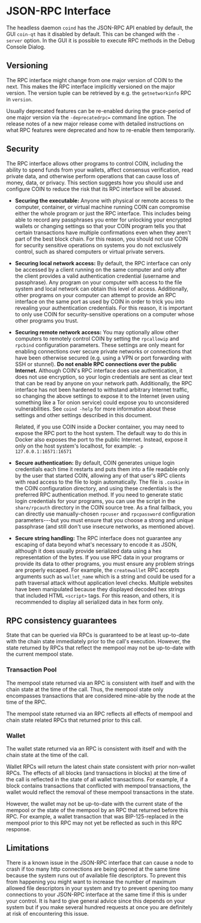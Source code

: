 # JSON-RPC Interface

The headless daemon `coind` has the JSON-RPC API enabled by default, the GUI
`coin-qt` has it disabled by default. This can be changed with the `-server`
option. In the GUI it is possible to execute RPC methods in the Debug Console
Dialog.

## Versioning

The RPC interface might change from one major version of COIN to the
next. This makes the RPC interface implicitly versioned on the major version.
The version tuple can be retrieved by e.g. the `getnetworkinfo` RPC in
`version`.

Usually deprecated features can be re-enabled during the grace-period of one
major version via the `-deprecatedrpc=` command line option. The release notes
of a new major release come with detailed instructions on what RPC features
were deprecated and how to re-enable them temporarily.

## Security

The RPC interface allows other programs to control COIN,
including the ability to spend funds from your wallets, affect consensus
verification, read private data, and otherwise perform operations that
can cause loss of money, data, or privacy.  This section suggests how
you should use and configure COIN to reduce the risk that its
RPC interface will be abused.

- **Securing the executable:** Anyone with physical or remote access to
  the computer, container, or virtual machine running COIN can
  compromise either the whole program or just the RPC interface.  This
  includes being able to record any passphrases you enter for unlocking
  your encrypted wallets or changing settings so that your COIN
  program tells you that certain transactions have multiple
  confirmations even when they aren't part of the best block chain.  For
  this reason, you should not use COIN for security sensitive
  operations on systems you do not exclusively control, such as shared
  computers or virtual private servers.

- **Securing local network access:** By default, the RPC interface can
  only be accessed by a client running on the same computer and only
  after the client provides a valid authentication credential (username
  and passphrase).  Any program on your computer with access to the file
  system and local network can obtain this level of access.
  Additionally, other programs on your computer can attempt to provide
  an RPC interface on the same port as used by COIN in order to
  trick you into revealing your authentication credentials.  For this
  reason, it is important to only use COIN for
  security-sensitive operations on a computer whose other programs you
  trust.

- **Securing remote network access:** You may optionally allow other
  computers to remotely control COIN by setting the `rpcallowip`
  and `rpcbind` configuration parameters.  These settings are only meant
  for enabling connections over secure private networks or connections
  that have been otherwise secured (e.g. using a VPN or port forwarding
  with SSH or stunnel).  **Do not enable RPC connections over the public
  Internet.**  Although COIN's RPC interface does use
  authentication, it does not use encryption, so your login credentials
  are sent as clear text that can be read by anyone on your network
  path.  Additionally, the RPC interface has not been hardened to
  withstand arbitrary Internet traffic, so changing the above settings
  to expose it to the Internet (even using something like a Tor onion
  service) could expose you to unconsidered vulnerabilities.  See
  `coind -help` for more information about these settings and other
  settings described in this document.

    Related, if you use COIN inside a Docker container, you may
    need to expose the RPC port to the host system.  The default way to
    do this in Docker also exposes the port to the public Internet.
    Instead, expose it only on the host system's localhost, for example:
    `-p 127.0.0.1:16571:16571`

- **Secure authentication:** By default, COIN generates unique
  login credentials each time it restarts and puts them into a file
  readable only by the user that started COIN, allowing any of
  that user's RPC clients with read access to the file to login
  automatically.  The file is `.cookie` in the COIN
  configuration directory, and using these credentials is the preferred
  RPC authentication method.  If you need to generate static login
  credentials for your programs, you can use the script in the
  `share/rpcauth` directory in the COIN source tree.  As a final
  fallback, you can directly use manually-chosen `rpcuser` and
  `rpcpassword` configuration parameters---but you must ensure that you
  choose a strong and unique passphrase (and still don't use insecure
  networks, as mentioned above).

- **Secure string handling:** The RPC interface does not guarantee any
  escaping of data beyond what's necessary to encode it as JSON,
  although it does usually provide serialized data using a hex
  representation of the bytes. If you use RPC data in your programs or
  provide its data to other programs, you must ensure any problem strings
  are properly escaped. For example, the `createwallet` RPC accepts
  arguments such as `wallet_name` which is a string and could be used
  for a path traversal attack without application level checks. Multiple
  websites have been manipulated because they displayed decoded hex strings
  that included HTML `<script>` tags. For this reason, and others, it is
  recommended to display all serialized data in hex form only.

## RPC consistency guarantees

State that can be queried via RPCs is guaranteed to be at least up-to-date with
the chain state immediately prior to the call's execution. However, the state
returned by RPCs that reflect the mempool may not be up-to-date with the
current mempool state.

### Transaction Pool

The mempool state returned via an RPC is consistent with itself and with the
chain state at the time of the call. Thus, the mempool state only encompasses
transactions that are considered mine-able by the node at the time of the RPC.

The mempool state returned via an RPC reflects all effects of mempool and chain
state related RPCs that returned prior to this call.

### Wallet

The wallet state returned via an RPC is consistent with itself and with the
chain state at the time of the call.

Wallet RPCs will return the latest chain state consistent with prior non-wallet
RPCs. The effects of all blocks (and transactions in blocks) at the time of the
call is reflected in the state of all wallet transactions. For example, if a
block contains transactions that conflicted with mempool transactions, the
wallet would reflect the removal of these mempool transactions in the state.

However, the wallet may not be up-to-date with the current state of the mempool
or the state of the mempool by an RPC that returned before this RPC. For
example, a wallet transaction that was BIP-125-replaced in the mempool prior to
this RPC may not yet be reflected as such in this RPC response.

## Limitations

There is a known issue in the JSON-RPC interface that can cause a node to crash if
too many http connections are being opened at the same time because the system runs
out of available file descriptors. To prevent this from happening you might
want to increase the number of maximum allowed file descriptors in your system
and try to prevent opening too many connections to your JSON-RPC interface at the
same time if this is under your control. It is hard to give general advice
since this depends on your system but if you make several hundred requests at
once you are definitely at risk of encountering this issue.
